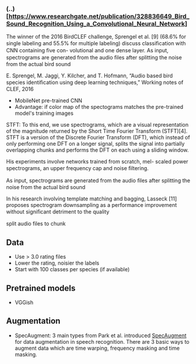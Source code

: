 
### (..)[https://www.researchgate.net/publication/328836649_Bird_Sound_Recognition_Using_a_Convolutional_Neural_Network]
The winner of the 2016 BirdCLEF challenge, Sprengel et
al. [9] (68.6% for single labeling and 55.5% for multiple
labeling) discuss classiﬁcation with CNN containing ﬁve con-
volutional and one dense layer. As input, spectrograms are
generated from the audio ﬁles after splitting the noise from
the actual bird sound

E. Sprengel, M. Jaggi, Y. Kilcher, and T. Hofmann, “Audio based bird
species identiﬁcation using deep learning techniques,” Working notes of
CLEF, 2016

- MobileNet pre-trained CNN
- Advantage: if color map of the spectograms matches the pre-trained model's training images

STFT: To this end, we use spectrograms, which are a
visual representation of the magnitude returned by the Short
Time Fourier Transform (STFT)[4]. STFT is a version of
the Discrete Fourier Transform (DFT), which instead of only
performing one DFT on a longer signal, splits the signal into
partially overlapping chunks and performs the DFT on each
using a sliding window.

His experiments involve networks trained from scratch, mel-
scaled power spectrograms, an upper frequency cap and noise
ﬁltering.

As input, spectrograms are
generated from the audio ﬁles after splitting the noise from
the actual bird sound

In his research involving template matching and
bagging, Lasseck [11] proposes spectrogram downsampling
as a performance improvement without signiﬁcant detriment
to the quality

split audio files to chunk

## Data
- Use > 3.0 rating files
- Lower the rating, noisier the labels
- Start with 100 classes per species (if available)

## Pretrained models
- VGGish

## Augmentation
- SpecAugment: 3 main types from Park et al. introduced [SpecAugment](https://arxiv.org/abs/1904.08779) for data augmentation in speech recognition. There are 3 basic ways to augment data which are time warping, frequency masking and time masking.
